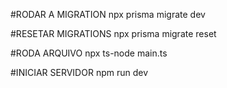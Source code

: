 #RODAR A MIGRATION
npx prisma migrate dev

#RESETAR MIGRATIONS
npx prisma migrate reset

#RODA ARQUIVO
npx ts-node main.ts

#INICIAR SERVIDOR
npm run dev

